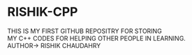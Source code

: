 # RISHIK-CPP
THIS IS MY FIRST GITHUB REPOSITRY FOR STORING 
<BR>
MY C++ CODES FOR HELPING OTHER PEOPLE IN LEARNING.
<BR>
AUTHOR-> RISHIK CHAUDAHRY
